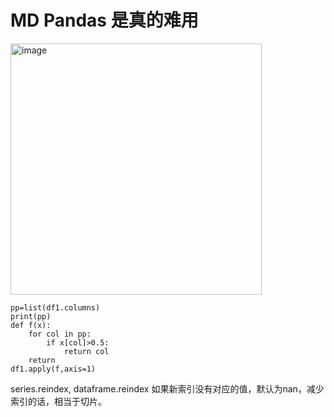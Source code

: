 # MD Pandas 是真的难用

<img width="402" alt="image" src="https://user-images.githubusercontent.com/65296071/225220939-fe765ad7-3332-4adc-be0d-1e76ff230651.png">


```
pp=list(df1.columns)
print(pp)
def f(x):
    for col in pp:
        if x[col]>0.5:
            return col
    return 
df1.apply(f,axis=1)
```




series.reindex,   dataframe.reindex    如果新索引没有对应的值，默认为nan，减少索引的话，相当于切片。
